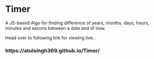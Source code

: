 # Timer

A JS-based Algo for finding difference of years, months, days, hours, minutes and secons between a date and of now.

Head over to following link for viewing live..

<h3> https://atulsingh369.github.io/Timer/ </h3>
